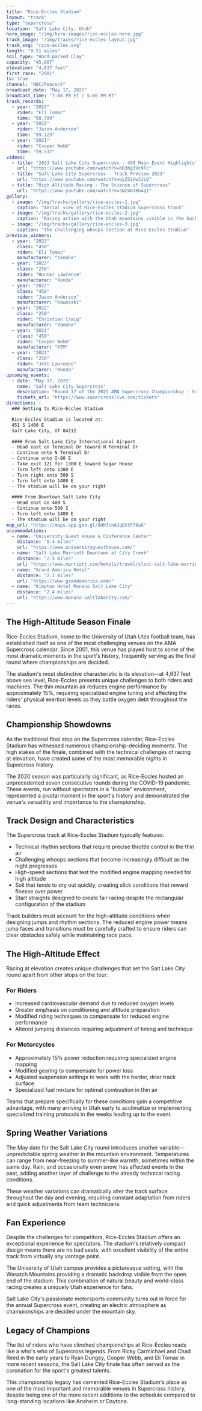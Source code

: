 ```yaml
---
title: "Rice-Eccles Stadium"
layout: "track"
type: "supercross"
location: "Salt Lake City, Utah"
hero_image: "/img/hero-images/rice-eccles-hero.jpg"
track_image: "/img/tracks/rice-eccles-layout.jpg"
track_svg: "rice-eccles.svg"
length: "0.51 miles"
soil_type: "Hard-packed Clay"
capacity: "45,807"
elevation: "4,637 feet"
first_race: "2001"
tv: true
channel: "NBC/Peacock"
broadcast_date: "May 17, 2025"
broadcast_time: "7:00 PM ET / 5:00 PM MT"
track_records:
  - year: "2023"
    rider: "Eli Tomac"
    time: "58.789"
  - year: "2022"
    rider: "Jason Anderson"
    time: "59.123"
  - year: "2021"
    rider: "Cooper Webb"
    time: "59.537"
videos:
  - title: "2023 Salt Lake City Supercross - 450 Main Event Highlights"
    url: "https://www.youtube.com/watch?v=bR3hg3Vc9Tc"
  - title: "Salt Lake City Supercross - Track Preview 2023"
    url: "https://www.youtube.com/watch?v=UyZ52Uw3JLQ"
  - title: "High Altitude Racing - The Science of Supercross"
    url: "https://www.youtube.com/watch?v=sNZ4HJ8G4qI"
gallery:
  - image: "/img/tracks/gallery/rice-eccles-1.jpg"
    caption: "Aerial view of Rice-Eccles Stadium Supercross track"
  - image: "/img/tracks/gallery/rice-eccles-2.jpg"
    caption: "Racing action with the Utah mountains visible in the background"
  - image: "/img/tracks/gallery/rice-eccles-3.jpg"
    caption: "The challenging whoops section at Rice-Eccles Stadium"
previous_winners:
  - year: "2023"
    class: "450"
    rider: "Eli Tomac"
    manufacturer: "Yamaha"
  - year: "2023"
    class: "250"
    rider: "Hunter Lawrence"
    manufacturer: "Honda"
  - year: "2022"
    class: "450"
    rider: "Jason Anderson"
    manufacturer: "Kawasaki"
  - year: "2022"
    class: "250"
    rider: "Christian Craig"
    manufacturer: "Yamaha"
  - year: "2021"
    class: "450"
    rider: "Cooper Webb"
    manufacturer: "KTM"
  - year: "2021"
    class: "250"
    rider: "Jett Lawrence"
    manufacturer: "Honda"
upcoming_events:
  - date: "May 17, 2025"
    name: "Salt Lake City Supercross"
    description: "Round 17 of the 2025 AMA Supercross Championship - Season Finale"
    tickets_url: "https://www.supercrosslive.com/tickets"
directions: |
  ### Getting to Rice-Eccles Stadium

  Rice-Eccles Stadium is located at:  
  451 S 1400 E  
  Salt Lake City, UT 84112

  #### From Salt Lake City International Airport
  - Head east on Terminal Dr toward N Terminal Dr
  - Continue onto N Terminal Dr
  - Continue onto I-80 E
  - Take exit 121 for 1300 E toward Sugar House
  - Turn left onto 1300 E
  - Turn right onto 500 S
  - Turn left onto 1400 E
  - The stadium will be on your right

  #### From Downtown Salt Lake City
  - Head east on 400 S
  - Continue onto 500 S
  - Turn left onto 1400 E
  - The stadium will be on your right
map_url: "https://maps.app.goo.gl/8HKfcnAJqQXtP78a8"
accommodations:
  - name: "University Guest House & Conference Center"
    distance: "0.4 miles"
    url: "https://www.universityguesthouse.com/"
  - name: "Salt Lake Marriott Downtown at City Creek"
    distance: "2.5 miles"
    url: "https://www.marriott.com/hotels/travel/slcut-salt-lake-marriott-downtown-at-city-creek/"
  - name: "Grand America Hotel"
    distance: "2.1 miles"
    url: "https://www.grandamerica.com/"
  - name: "Kimpton Hotel Monaco Salt Lake City"
    distance: "2.4 miles"
    url: "https://www.monaco-saltlakecity.com/"
---
```


## The High-Altitude Season Finale

Rice-Eccles Stadium, home to the University of Utah Utes football team, has established itself as one of the most challenging venues on the AMA Supercross calendar. Since 2001, this venue has played host to some of the most dramatic moments in the sport's history, frequently serving as the final round where championships are decided.

The stadium's most distinctive characteristic is its elevation—at 4,637 feet above sea level, Rice-Eccles presents unique challenges to both riders and machines. The thin mountain air reduces engine performance by approximately 15%, requiring specialized engine tuning and affecting the riders' physical exertion levels as they battle oxygen debt throughout the races.

## Championship Showdowns

As the traditional final stop on the Supercross calendar, Rice-Eccles Stadium has witnessed numerous championship-deciding moments. The high stakes of the finale, combined with the technical challenges of racing at elevation, have created some of the most memorable nights in Supercross history.

The 2020 season was particularly significant, as Rice-Eccles hosted an unprecedented seven consecutive rounds during the COVID-19 pandemic. These events, run without spectators in a "bubble" environment, represented a pivotal moment in the sport's history and demonstrated the venue's versatility and importance to the championship.

## Track Design and Characteristics

The Supercross track at Rice-Eccles Stadium typically features:

- Technical rhythm sections that require precise throttle control in the thin air
- Challenging whoops sections that become increasingly difficult as the night progresses
- High-speed sections that test the modified engine mapping needed for high altitude
- Soil that tends to dry out quickly, creating slick conditions that reward finesse over power
- Start straights designed to create fair racing despite the rectangular configuration of the stadium

Track builders must account for the high-altitude conditions when designing jumps and rhythm sections. The reduced engine power means jump faces and transitions must be carefully crafted to ensure riders can clear obstacles safely while maintaining race pace.

## The High-Altitude Effect

Racing at elevation creates unique challenges that set the Salt Lake City round apart from other stops on the tour:

### For Riders
- Increased cardiovascular demand due to reduced oxygen levels
- Greater emphasis on conditioning and altitude preparation
- Modified riding techniques to compensate for reduced engine performance
- Altered jumping distances requiring adjustment of timing and technique

### For Motorcycles
- Approximately 15% power reduction requiring specialized engine mapping
- Modified gearing to compensate for power loss
- Adjusted suspension settings to work with the harder, drier track surface
- Specialized fuel mixture for optimal combustion in thin air

Teams that prepare specifically for these conditions gain a competitive advantage, with many arriving in Utah early to acclimatize or implementing specialized training protocols in the weeks leading up to the event.

## Spring Weather Variations

The May date for the Salt Lake City round introduces another variable—unpredictable spring weather in the mountain environment. Temperatures can range from near-freezing to summer-like warmth, sometimes within the same day. Rain, and occasionally even snow, has affected events in the past, adding another layer of challenge to the already technical racing conditions.

These weather variations can dramatically alter the track surface throughout the day and evening, requiring constant adaptation from riders and quick adjustments from team technicians.

## Fan Experience

Despite the challenges for competitors, Rice-Eccles Stadium offers an exceptional experience for spectators. The stadium's relatively compact design means there are no bad seats, with excellent visibility of the entire track from virtually any vantage point.

The University of Utah campus provides a picturesque setting, with the Wasatch Mountains providing a dramatic backdrop visible from the open end of the stadium. This combination of natural beauty and world-class racing creates a uniquely Utah experience for fans.

Salt Lake City's passionate motorsports community turns out in force for the annual Supercross event, creating an electric atmosphere as championships are decided under the mountain sky.

## Legacy of Champions

The list of riders who have clinched championships at Rice-Eccles reads like a who's who of Supercross legends. From Ricky Carmichael and Chad Reed in the early years to Ryan Dungey, Cooper Webb, and Eli Tomac in more recent seasons, the Salt Lake City finale has often served as the coronation for the sport's greatest talents.

This championship legacy has cemented Rice-Eccles Stadium's place as one of the most important and memorable venues in Supercross history, despite being one of the more recent additions to the schedule compared to long-standing locations like Anaheim or Daytona.